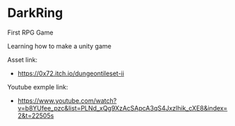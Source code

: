 # DarkRing
First RPG Game

Learning how to make a unity game

Asset link:
- https://0x72.itch.io/dungeontileset-ii

Youtube exmple link:
- https://www.youtube.com/watch?v=b8YUfee_pzc&list=PLNd_xQg9XzAcSApcA3qS4Jxzlhik_cXE8&index=2&t=22505s
